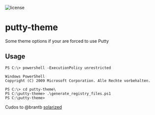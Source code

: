 ![license](https://img.shields.io/github/license/pyps/putty-theme.svg)

# putty-theme
Some theme options if your are forced to use Putty

## Usage
```
PS C:\> powershell -ExecutionPolicy unrestricted

Windows PowerShell
Copyright (C) 2009 Microsoft Corporation. Alle Rechte vorbehalten.

PS C:\> cd putty-theme\
PS C:\putty-theme> .\generate_registry_files.ps1
PS C:\putty-theme>

```


Cudos to @brantb [solarized](https://github.com/brantb/solarized)
